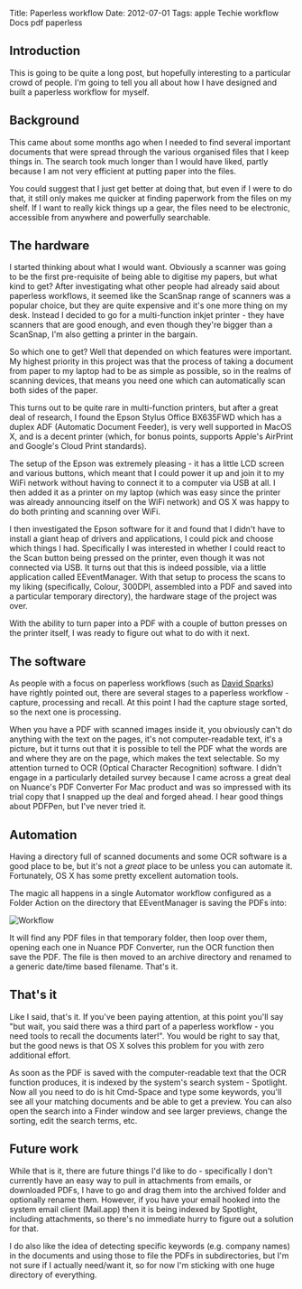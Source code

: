 Title: Paperless workflow
Date: 2012-07-01
Tags: apple Techie workflow Docs pdf paperless

**Introduction**
----------------

This is going to be quite a long post, but hopefully interesting to a particular crowd of people.
I'm going to tell you all about how I have designed and built a paperless workflow for myself.

**Background**
--------------

This came about some months ago when I needed to find several important documents that were spread through the various organised files that I keep things in. The search took much longer than I would have liked, partly because I am not very efficient at putting paper into the files.

You could suggest that I just get better at doing that, but even if I were to do that, it still only makes me quicker at finding paperwork from the files on my shelf. If I want to really kick things up a gear, the files need to be electronic, accessible from anywhere and powerfully searchable.

**The hardware**
----------------

I started thinking about what I would want. Obviously a scanner was going to be the first pre-requisite of being able to digitise my papers, but what kind to get? After investigating what other people had already said about paperless workflows, it seemed like the ScanSnap range of scanners was a popular choice, but they are quite expensive and it's one more thing on my desk. Instead I decided to go for a multi-function inkjet printer - they have scanners that are good enough, and even though they're bigger than a ScanSnap, I'm also getting a printer in the bargain.

So which one to get? Well that depended on which features were important. My highest priority in this project was that the process of taking a document from paper to my laptop had to be as simple as possible, so in the realms of scanning devices, that means you need one which can automatically scan both sides of the paper.

This turns out to be quite rare in multi-function printers, but after a great deal of research, I found the Epson Stylus Office BX635FWD which has a duplex ADF (Automatic Document Feeder), is very well supported in MacOS X, and is a decent printer (which, for bonus points, supports Apple's AirPrint and Google's Cloud Print standards).

The setup of the Epson was extremely pleasing - it has a little LCD screen and various buttons, which meant that I could power it up and join it to my WiFi network without having to connect it to a computer via USB at all. I then added it as a printer on my laptop (which was easy since the printer was already announcing itself on the WiFi network) and OS X was happy to do both printing and scanning over WiFi.

I then investigated the Epson software for it and found that I didn't have to install a giant heap of drivers and applications, I could pick and choose which things I had. Specifically I was interested in whether I could react to the Scan button being pressed on the printer, even though it was not connected via USB. It turns out that this is indeed possible, via a little application called EEventManager. With that setup to process the scans to my liking (specifically, Colour, 300DPI, assembled into a PDF and saved into a particular temporary directory), the hardware stage of the project was over.

With the ability to turn paper into a PDF with a couple of button presses on the printer itself, I was ready to figure out what to do with it next.

**The software**
----------------

As people with a focus on paperless workflows (such as [David Sparks](http://www.macsparky.com/)) have rightly pointed out, there are several stages to a paperless workflow - capture, processing and recall. At this point I had the capture stage sorted, so the next one is processing.

When you have a PDF with scanned images inside it, you obviously can't do anything with the text on the pages, it's not computer-readable text, it's a picture, but it turns out that it is possible to tell the PDF what the words are and where they are on the page, which makes the text selectable. So my attention turned to OCR (Optical Character Recognition) software. I didn't engage in a particularly detailed survey because I came across a great deal on Nuance's PDF Converter For Mac product and was so impressed with its trial copy that I snapped up the deal and forged ahead. I hear good things about PDFPen, but I've never tried it.

**Automation**
--------------

Having a directory full of scanned documents and some OCR software is a good place to be, but it's not a *great* place to be unless you can automate it. Fortunately, OS X has some pretty excellent automation tools.

The magic all happens in a single Automator workflow configured as a Folder Action on the directory that EEventManager is saving the PDFs into:

![Workflow](http://3.bp.blogspot.com/-sLYIV-dYOiY/T_Byq6UQyMI/AAAAAAAAAKQ/m50LF3zChRg/s640/ocr-archive-workflow.png)

It will find any PDF files in that temporary folder, then loop over them, opening each one in Nuance PDF Converter, run the OCR function then save the PDF. The file is then moved to an archive directory and renamed to a generic date/time based filename. That's it.

**That's it**
-------------

Like I said, that's it. If you've been paying attention, at this point you'll say "but wait, you said there was a third part of a paperless workflow - you need tools to recall the documents later!". You would be right to say that, but the good news is that OS X solves this problem for you with zero additional effort.

As soon as the PDF is saved with the computer-readable text that the OCR function produces, it is indexed by the system's search system - Spotlight. Now all you need to do is hit Cmd-Space and type some keywords, you'll see all your matching documents and be able to get a preview. You can also open the search into a Finder window and see larger previews, change the sorting, edit the search terms, etc.

**Future work**
---------------

While that is it, there are future things I'd like to do - specifically I don't currently have an easy way to pull in attachments from emails, or downloaded PDFs, I have to go and drag them into the archived folder and optionally rename them. However, if you have your email hooked into the system email client (Mail.app) then it is being indexed by Spotlight, including attachments, so there's no immediate hurry to figure out a solution for that.

I do also like the idea of detecting specific keywords (e.g. company names) in the documents and using those to file the PDFs in subdirectories, but I'm not sure if I actually need/want it, so for now I'm sticking with one huge directory of everything.



